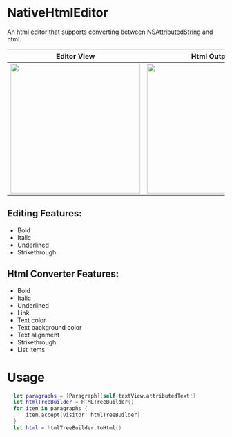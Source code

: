 # NativeHtmlEditor

An html editor that supports converting between NSAttributedString and html.


| Editor View | Html Output |
|:---:|:---:|
| <img src="editor.jpeg" width="300"/> |  <img src="html.jpeg" width="300"/> |


## Editing Features:
- Bold
- Italic
- Underlined
- Strikethrough

## Html Converter Features:
- Bold
- Italic
- Underlined
- Link
- Text color
- Text background color
- Text alignment
- Strikethrough
- List Items

# Usage

```swift
  let paragraphs = [Paragraph](self.textView.attributedText!)
  let htmlTreeBuilder = HTMLTreeBuilder()
  for item in paragraphs {
      item.accept(visitor: htmlTreeBuilder)
  }
  let html = htmlTreeBuilder.toHtml()
```
